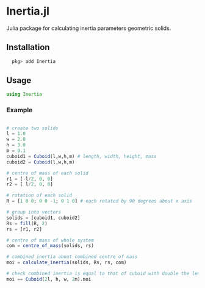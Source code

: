 # Inertia.jl
Julia package for calculating inertia parameters geometric solids.

## Installation
```julia
  pkg> add Inertia
```

## Usage
```julia
using Inertia
```

### Example
```julia

# create two solids
l = 1.0
w = 2.0
h = 3.0
m = 0.1
cuboid1 = Cuboid(l,w,h,m) # length, width, height, mass
cuboid2 = Cuboid(l,w,h,m)

# centre of mass of each solid
r1 = [-l/2, 0, 0]
r2 = [ l/2, 0, 0]

# rotation of each solid
R = [1 0 0; 0 0 -1; 0 1 0] # each rotated by 90 degrees about x axis

# group into vectors
solids = [cuboid1, cuboid2]
Rs = fill(R, 2)
rs = [r1, r2]

# centre of mass of whole system
com = centre_of_mass(solids, rs)

# combined inertia about combined centre of mass
moi = calculate_inertia(solids, Rs, rs, com)

# check combined inertia is equal to that of cuboid with double the length, double the mass and rotated by 90 degrees about x axis
moi == Cuboid(2l, h, w, 2m).moi

```
